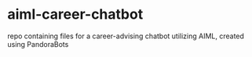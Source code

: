 # aiml-career-chatbot
repo containing files for a career-advising chatbot utilizing AIML, created using PandoraBots
